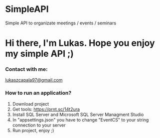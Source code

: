 # SimpleAPI
Simple API to organizate meetings / events / seminars

# Hi there, I'm Lukas. Hope you enjoy my simple API ;) 

### Contact with me:
lukaszcapala97@gmail.com

### How to run an application?
1. Download project
2. Get tools: https://prnt.sc/14t2ura
3. Install SQL Server and Microsoft SQL Server Managment Studio 
4. In "appsettings.json" you have to change "EventCS" to your string connection to your server
5. Run project, enjoy ;) 
